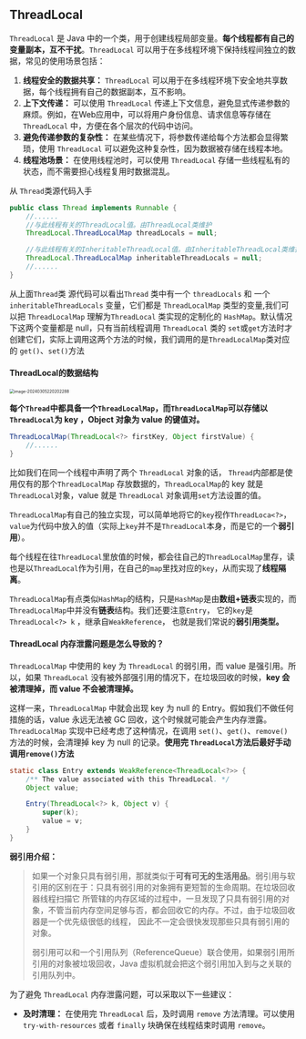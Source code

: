 ## ThreadLocal

`ThreadLocal` 是 Java 中的一个类，用于创建线程局部变量。**每个线程都有自己的变量副本，互不干扰**。`ThreadLocal` 可以用于在多线程环境下保持线程间独立的数据，常见的使用场景包括：

1. **线程安全的数据共享：** `ThreadLocal` 可以用于在多线程环境下安全地共享数据，每个线程拥有自己的数据副本，互不影响。
2. **上下文传递：** 可以使用 `ThreadLocal` 传递上下文信息，避免显式传递参数的麻烦。例如，在Web应用中，可以将用户身份信息、请求信息等存储在 `ThreadLocal` 中，方便在各个层次的代码中访问。
3. **避免传递参数的复杂性：** 在某些情况下，将参数传递给每个方法都会显得繁琐，使用 `ThreadLocal` 可以避免这种复杂性，因为数据被存储在线程本地。
4. **线程池场景：** 在使用线程池时，可以使用 `ThreadLocal` 存储一些线程私有的状态，而不需要担心线程复用时数据混乱。



从 `Thread`类源代码入手

```java
public class Thread implements Runnable {
    //......
    //与此线程有关的ThreadLocal值。由ThreadLocal类维护
    ThreadLocal.ThreadLocalMap threadLocals = null;

    //与此线程有关的InheritableThreadLocal值。由InheritableThreadLocal类维护
    ThreadLocal.ThreadLocalMap inheritableThreadLocals = null;
    //......
}
```

从上面`Thread`类 源代码可以看出`Thread` 类中有一个 `threadLocals` 和 一个 `inheritableThreadLocals` 变量，它们都是 `ThreadLocalMap` 类型的变量,我们可以把 `ThreadLocalMap` 理解为`ThreadLocal` 类实现的定制化的 `HashMap`。默认情况下这两个变量都是 null，只有当前线程调用 `ThreadLocal` 类的 `set`或`get`方法时才创建它们，实际上调用这两个方法的时候，我们调用的是`ThreadLocalMap`类对应的 `get()`、`set()`方法



#### **ThreadLocal的数据结构**

<img src="https://palepics.oss-cn-guangzhou.aliyuncs.com/img/image-20240305220202288.png" alt="image-20240305220202288" style="zoom: 50%;" />

**每个`Thread`中都具备一个`ThreadLocalMap`，而`ThreadLocalMap`可以存储以`ThreadLocal`为 key ，Object 对象为 value 的键值对。**

```java
ThreadLocalMap(ThreadLocal<?> firstKey, Object firstValue) {
    //......
}
```

比如我们在同一个线程中声明了两个 `ThreadLocal` 对象的话， `Thread`内部都是使用仅有的那个`ThreadLocalMap` 存放数据的，`ThreadLocalMap`的 key 就是 `ThreadLocal`对象，value 就是 `ThreadLocal` 对象调用`set`方法设置的值。

`ThreadLocalMap`有自己的独立实现，可以简单地将它的`key`视作`ThreadLoca<?>`，`value`为代码中放入的值（实际上`key`并不是`ThreadLocal`本身，而是它的一个**弱引用**）。

每个线程在往`ThreadLocal`里放值的时候，都会往自己的`ThreadLocalMap`里存，读也是以`ThreadLocal`作为引用，在自己的`map`里找对应的`key`，从而实现了**线程隔离**。

`ThreadLocalMap`有点类似`HashMap`的结构，只是`HashMap`是由**数组+链表**实现的，而`ThreadLocalMap`中并没有**链表**结构。我们还要注意`Entry`， 它的`key`是`ThreadLocal<?> k` ，继承自`WeakReference`， 也就是我们常说的**弱引用类型。**



#### **ThreadLocal 内存泄露问题是怎么导致的？**

`ThreadLocalMap` 中使用的 key 为 `ThreadLocal` 的弱引用，而 value 是强引用。所以，如果 `ThreadLocal` 没有被外部强引用的情况下，在垃圾回收的时候，**key 会被清理掉，而 value 不会被清理掉。**

这样一来，`ThreadLocalMap` 中就会出现 key 为 null 的 Entry。假如我们不做任何措施的话，value 永远无法被 GC 回收，这个时候就可能会产生内存泄露。`ThreadLocalMap` 实现中已经考虑了这种情况，在调用 `set()`、`get()`、`remove()` 方法的时候，会清理掉 key 为 null 的记录。**使用完 `ThreadLocal`方法后最好手动调用`remove()`方法**

```java
static class Entry extends WeakReference<ThreadLocal<?>> {
    /** The value associated with this ThreadLocal. */
    Object value;

    Entry(ThreadLocal<?> k, Object v) {
        super(k);
        value = v;
    }
}
```

**弱引用介绍：**

> 如果一个对象只具有弱引用，那就类似于**可有可无的生活用品**。弱引用与软引用的区别在于：只具有弱引用的对象拥有更短暂的生命周期。在垃圾回收器线程扫描它 所管辖的内存区域的过程中，一旦发现了只具有弱引用的对象，不管当前内存空间足够与否，都会回收它的内存。不过，由于垃圾回收器是一个优先级很低的线程， 因此不一定会很快发现那些只具有弱引用的对象。
>
> 弱引用可以和一个引用队列（ReferenceQueue）联合使用，如果弱引用所引用的对象被垃圾回收，Java 虚拟机就会把这个弱引用加入到与之关联的引用队列中。

为了避免 `ThreadLocal` 内存泄露问题，可以采取以下一些建议：

- **及时清理：** 在使用完 `ThreadLocal` 后，及时调用 `remove` 方法清理。可以使用 `try-with-resources` 或者 `finally` 块确保在线程结束时调用 `remove`。





